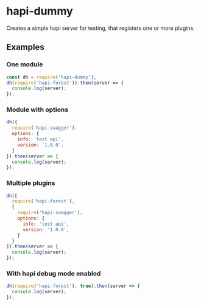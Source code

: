 # hapi-dummy

Creates a simple hapi server for testing, that registers one or more plugins.

## Examples

### One module

```js
const dh = require('hapi-dummy');
dh(require('hapi-forest')).then(server => {
  console.log(server);
});
```

### Module with options

```js
dh({
  require('hapi-swagger'),
  options: {
    info: 'test api',
    version: '1.0.0',
  }
}).then(server => {
  console.log(server);
});
```

### Multiple plugins

```js
dh([
  require('hapi-forest'),
  {
    require('hapi-swagger'),
    options: {
      info: 'test api',
      version: '1.0.0',
    }
  }
]).then(server => {
  console.log(server);
});
```

### With hapi debug mode enabled

```js
dh(require('hapi-forest'), true).then(server => {
  console.log(server);
});
```

